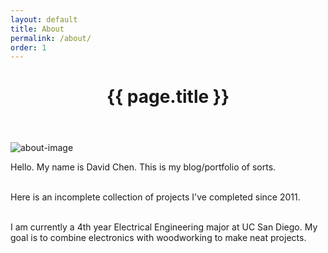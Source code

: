 ```yaml
---
layout: default
title: About
permalink: /about/
order: 1
---
```

<header class="post-header">
  <h1 class="post-title" itemprop="name headline">{{ page.title }}</h1>
  </header>

![about-image]({{site.url}}/assets/bird.jpg)

<div class="about-text">
Hello. My name is David Chen. This is my blog/portfolio of sorts. <br><br>

Here is an incomplete collection of projects I've completed since 2011. <br><br>

I am currently a 4th year Electrical Engineering major at UC San Diego. My goal is to combine electronics with woodworking to make neat projects.

</div>
